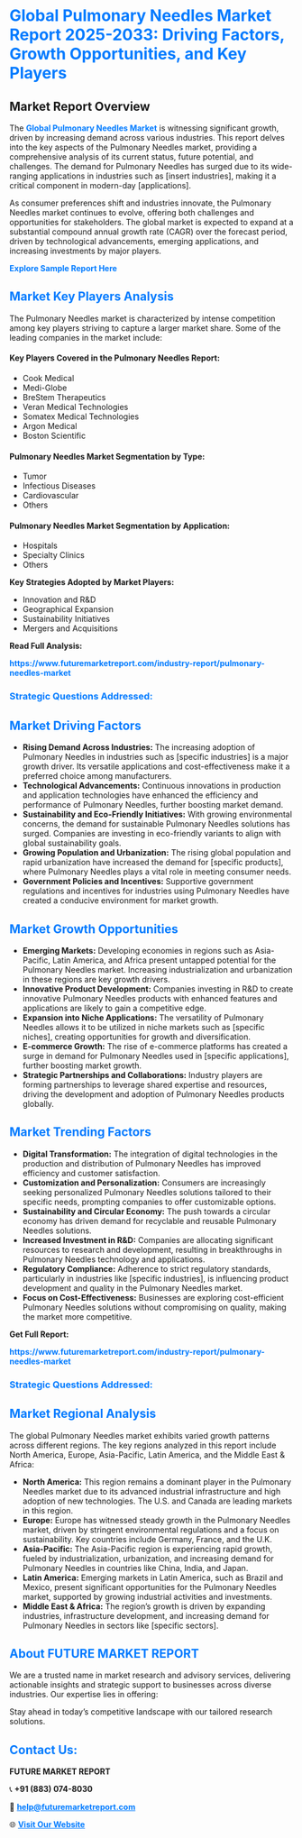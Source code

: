 <h1 style="color: #007BFF;">Global Pulmonary Needles Market Report 2025-2033: Driving Factors, Growth Opportunities, and Key Players</h1>

<section id="overview">
<h2>Market Report Overview</h2>
<p>The <a href="https://www.futuremarketreport.com/industry-report/pulmonary-needles-market" style="color: #007BFF; text-decoration: none;"><strong>Global Pulmonary Needles Market</strong></a> is witnessing significant growth, driven by increasing demand across various industries. This report delves into the key aspects of the Pulmonary Needles market, providing a comprehensive analysis of its current status, future potential, and challenges. The demand for Pulmonary Needles has surged due to its wide-ranging applications in industries such as [insert industries], making it a critical component in modern-day [applications].</p>
<p>As consumer preferences shift and industries innovate, the Pulmonary Needles market continues to evolve, offering both challenges and opportunities for stakeholders. The global market is expected to expand at a substantial compound annual growth rate (CAGR) over the forecast period, driven by technological advancements, emerging applications, and increasing investments by major players.</p>
</section>

<section id="overview">
<p><a href="https://www.futuremarketreport.com/request-sample/reportId=79117" style="color: #007BFF; text-decoration: none;"><strong>Explore Sample Report Here</strong></a></p>
</section>

<section id="key-players">
<h2 style="color: #007BFF;">Market Key Players Analysis</h2>
<p>The Pulmonary Needles market is characterized by intense competition among key players striving to capture a larger market share. Some of the leading companies in the market include:</p>
<h4>Key Players Covered in the Pulmonary Needles Report:</h4>
<ul><li>Cook Medical</li><li>Medi-Globe</li><li>BreStem Therapeutics</li><li>Veran Medical Technologies</li><li>Somatex Medical Technologies</li><li>Argon Medical</li><li>Boston Scientific</li></ul>
<h4>Pulmonary Needles Market Segmentation by Type:</h4>
<ul><li>Tumor</li><li>Infectious Diseases</li><li>Cardiovascular</li><li>Others</li></ul>

<h4>Pulmonary Needles Market Segmentation by Application:</h4>
<ul><li>Hospitals</li><li>Specialty Clinics</li><li>Others</li></ul>
<p><strong>Key Strategies Adopted by Market Players:</strong></p>
<ul>
<li>Innovation and R&D</li>
<li>Geographical Expansion</li>
<li>Sustainability Initiatives</li>
<li>Mergers and Acquisitions</li>
</ul>
</section>

<section>
<p><strong>Read Full Analysis: </strong></p><a href="https://www.futuremarketreport.com/industry-report/pulmonary-needles-market" style="color: #007BFF; text-decoration: none;"><strong>https://www.futuremarketreport.com/industry-report/pulmonary-needles-market</strong></a>
<h3 style="color: #007BFF;">Strategic Questions Addressed:</h3>
</section>

<section id="driving-factors">
<h2 style="color: #007BFF;">Market Driving Factors</h2>
<ul>
<li><strong>Rising Demand Across Industries:</strong> The increasing adoption of Pulmonary Needles in industries such as [specific industries] is a major growth driver. Its versatile applications and cost-effectiveness make it a preferred choice among manufacturers.</li>
<li><strong>Technological Advancements:</strong> Continuous innovations in production and application technologies have enhanced the efficiency and performance of Pulmonary Needles, further boosting market demand.</li>
<li><strong>Sustainability and Eco-Friendly Initiatives:</strong> With growing environmental concerns, the demand for sustainable Pulmonary Needles solutions has surged. Companies are investing in eco-friendly variants to align with global sustainability goals.</li>
<li><strong>Growing Population and Urbanization:</strong> The rising global population and rapid urbanization have increased the demand for [specific products], where Pulmonary Needles plays a vital role in meeting consumer needs.</li>
<li><strong>Government Policies and Incentives:</strong> Supportive government regulations and incentives for industries using Pulmonary Needles have created a conducive environment for market growth.</li>
</ul>
</section>

<section id="growth-opportunities">
<h2 style="color: #007BFF;">Market Growth Opportunities</h2>
<ul>
<li><strong>Emerging Markets:</strong> Developing economies in regions such as Asia-Pacific, Latin America, and Africa present untapped potential for the Pulmonary Needles market. Increasing industrialization and urbanization in these regions are key growth drivers.</li>
<li><strong>Innovative Product Development:</strong> Companies investing in R&D to create innovative Pulmonary Needles products with enhanced features and applications are likely to gain a competitive edge.</li>
<li><strong>Expansion into Niche Applications:</strong> The versatility of Pulmonary Needles allows it to be utilized in niche markets such as [specific niches], creating opportunities for growth and diversification.</li>
<li><strong>E-commerce Growth:</strong> The rise of e-commerce platforms has created a surge in demand for Pulmonary Needles used in [specific applications], further boosting market growth.</li>
<li><strong>Strategic Partnerships and Collaborations:</strong> Industry players are forming partnerships to leverage shared expertise and resources, driving the development and adoption of Pulmonary Needles products globally.</li>
</ul>
</section>

<section id="trending-factors">
<h2 style="color: #007BFF;">Market Trending Factors</h2>
<ul>
<li><strong>Digital Transformation:</strong> The integration of digital technologies in the production and distribution of Pulmonary Needles has improved efficiency and customer satisfaction.</li>
<li><strong>Customization and Personalization:</strong> Consumers are increasingly seeking personalized Pulmonary Needles solutions tailored to their specific needs, prompting companies to offer customizable options.</li>
<li><strong>Sustainability and Circular Economy:</strong> The push towards a circular economy has driven demand for recyclable and reusable Pulmonary Needles solutions.</li>
<li><strong>Increased Investment in R&D:</strong> Companies are allocating significant resources to research and development, resulting in breakthroughs in Pulmonary Needles technology and applications.</li>
<li><strong>Regulatory Compliance:</strong> Adherence to strict regulatory standards, particularly in industries like [specific industries], is influencing product development and quality in the Pulmonary Needles market.</li>
<li><strong>Focus on Cost-Effectiveness:</strong> Businesses are exploring cost-efficient Pulmonary Needles solutions without compromising on quality, making the market more competitive.</li>
</ul>
</section>

<section>
<p><strong>Get Full Report: </strong></p><a href="https://www.futuremarketreport.com/industry-report/pulmonary-needles-market" style="color: #007BFF; text-decoration: none;"><strong>https://www.futuremarketreport.com/industry-report/pulmonary-needles-market</strong></a>
<h3 style="color: #007BFF;">Strategic Questions Addressed:</h3>
</section>


<section id="regional-analysis">
<h2 style="color: #007BFF;">Market Regional Analysis</h2>
<p>The global Pulmonary Needles market exhibits varied growth patterns across different regions. The key regions analyzed in this report include North America, Europe, Asia-Pacific, Latin America, and the Middle East & Africa:</p>
<ul>
<li><strong>North America:</strong> This region remains a dominant player in the Pulmonary Needles market due to its advanced industrial infrastructure and high adoption of new technologies. The U.S. and Canada are leading markets in this region.</li>
<li><strong>Europe:</strong> Europe has witnessed steady growth in the Pulmonary Needles market, driven by stringent environmental regulations and a focus on sustainability. Key countries include Germany, France, and the U.K.</li>
<li><strong>Asia-Pacific:</strong> The Asia-Pacific region is experiencing rapid growth, fueled by industrialization, urbanization, and increasing demand for Pulmonary Needles in countries like China, India, and Japan.</li>
<li><strong>Latin America:</strong> Emerging markets in Latin America, such as Brazil and Mexico, present significant opportunities for the Pulmonary Needles market, supported by growing industrial activities and investments.</li>
<li><strong>Middle East & Africa:</strong> The region’s growth is driven by expanding industries, infrastructure development, and increasing demand for Pulmonary Needles in sectors like [specific sectors].</li>
</ul>
</section>

<footer>
<h2 style="color: #007BFF;">About FUTURE MARKET REPORT</h2>
<p>We are a trusted name in market research and advisory services, delivering actionable insights and strategic support to businesses across diverse industries. Our expertise lies in offering:</p>

<p>Stay ahead in today’s competitive landscape with our tailored research solutions.</p>

<h2 style="color: #007BFF;">Contact Us:</h2>
<p><strong>FUTURE MARKET REPORT</strong></p>
<p>📞 <strong>+91 (883) 074-8030</strong></p>
<p>📧 <strong><a href="mailto:help@futuremarketreport.com" style="color: #007BFF;">help@futuremarketreport.com</a></strong></p>
<p>🌐 <strong><a href="https://www.futuremarketreport.com/" style="color: #007BFF;">Visit Our Website</a></strong></p>
</footer>